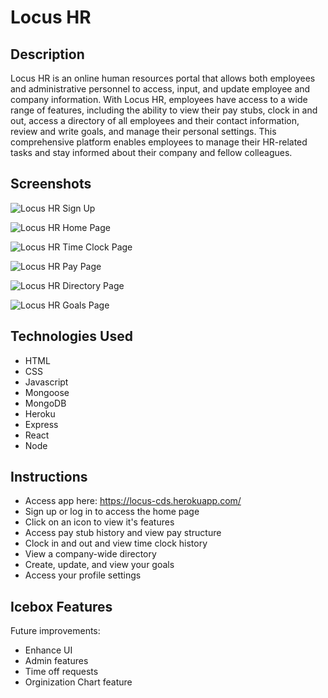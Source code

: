 # Locus HR

## Description
Locus HR is an online human resources portal that allows both employees and administrative personnel to access, input, and update employee and company information. With Locus HR, employees have access to a wide range of features, including the ability to view their pay stubs, clock in and out, access a directory of all employees and their contact information, review and write goals, and manage their personal settings. This comprehensive platform enables employees to manage their HR-related tasks and stay informed about their company and fellow colleagues.

## Screenshots
![Locus HR Sign Up](https://i.imgur.com/eT3fSQ7.png)

![Locus HR Home Page](https://i.imgur.com/XyHV3MP.png)

![Locus HR Time Clock Page](https://i.imgur.com/KuOAZRP.png)

![Locus HR Pay Page](https://i.imgur.com/5LozPqN.png)

![Locus HR Directory Page](https://i.imgur.com/9oGb9Iu.png)

![Locus HR Goals Page](https://i.imgur.com/d0MVobT.png)


## Technologies Used
- HTML
- CSS
- Javascript
- Mongoose
- MongoDB
- Heroku
- Express
- React
- Node

## Instructions
- Access app here: https://locus-cds.herokuapp.com/
- Sign up or log in to access the home page
- Click on an icon to view it's features
- Access pay stub history and view pay structure
- Clock in and out and view time clock history
- View a company-wide directory
- Create, update, and view your goals
- Access your profile settings

## Icebox Features
Future improvements:
- Enhance UI
- Admin features
- Time off requests
- Orginization Chart feature